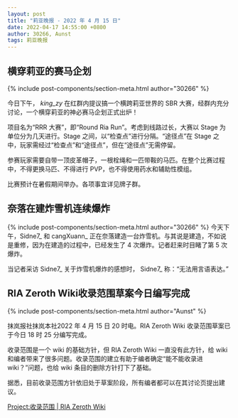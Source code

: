 ```yaml
---
layout: post
title: "莉亚晚报 - 2022 年 4 月 15 日"
date: 2022-04-17 14:55:00 +0800
author: 30266, Aunst
tags: 莉亚晚报
---
```


## 横穿莉亚的赛马企划
{% include post-components/section-meta.html author="30266" %}

今日下午， _king_zy_ 在红群内提议搞一个横跨莉亚世界的 SBR 大赛，经群内充分讨论，一个横穿莉亚的神必赛马企划正式出炉！

项目名为“RRR 大赛”，即“Round Ria Run”。考虑到线路过长，大赛以 Stage 为单位分为几天进行。Stage 之间，以“检查点”进行分隔。“途径点”在 Stage 之中，玩家需经过“检查点”和“途径点”，但在“途径点”无需停留。

参赛玩家需要自带一顶皮革帽子，一根栓绳和一匹带鞍的马匹。在整个比赛过程中，不得更换马匹、不得进行 PVP，也不得使用药水和辅助性模组。

比赛预计在暑假期间举办。各项事宜详见牌子群。

## 奈落在建炸雪机连续爆炸
{% include post-components/section-meta.html author="30266" %}
今天下午，Sidne7_ 和 cangXuann_ 正在奈落建造一台炸雪机。与其说是建造，不如说是重修，因为在建造的过程中，已经发生了 4 次爆炸。记者赶来时目睹了第 5 次爆炸。

当记者采访 Sidne7_ 关于炸雪机爆炸的感想时， Sidne7_ 称：“无法用言语表达。”

## RIA Zeroth Wiki收录范围草案今日编写完成
{% include post-components/section-meta.html author="Aunst" %}

抹岚报社抹岚本社2022 年 4 月 15 日 20 时电。RIA Zeroth Wiki 收录范围草案已于今日 18 时 25 分编写完成。

收录范围是一个 wiki 的基础方针，但 RIA Zeroth Wiki 一直没有此方针，给 wiki 和编者带来了很多问题。收录范围的建立有助于编者确定“能不能收录进 wiki？”问题，也给 wiki 条目的删除方针打下了基础。

据悉，目前收录范围方针依旧处于草案阶段，所有编者都可以在其讨论页提出建议。

[Project:收录范围 \| RIA Zeroth Wiki](https://wiki.ria.red/wiki/Project:收录范围)